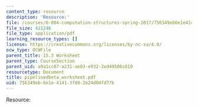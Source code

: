 ```yaml
---
content_type: resource
description: 'Resource:'
file: /courses/6-004-computation-structures-spring-2017/756349eb6e1e41413f882e24d04fd77b_pipelinedbeta_worksheet.pdf
file_size: 421246
file_type: application/pdf
learning_resource_types: []
license: https://creativecommons.org/licenses/by-nc-sa/4.0/
ocw_type: OCWFile
parent_title: 15.3 Worksheet
parent_type: CourseSection
parent_uid: a9a1cc07-a231-ae83-e932-2ed49506c610
resourcetype: Document
title: pipelinedbeta_worksheet.pdf
uid: 756349eb-6e1e-4141-3f88-2e24d04fd77b
---
```

Resource: